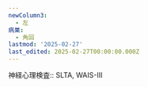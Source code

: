 ```yaml
---
newColumn3:
  - 左
病巣:
  - 角回
lastmod: '2025-02-27'
last_edited: 2025-02-27T00:00:00.000Z
---
```


神経心理検査:: SLTA, WAIS-III
